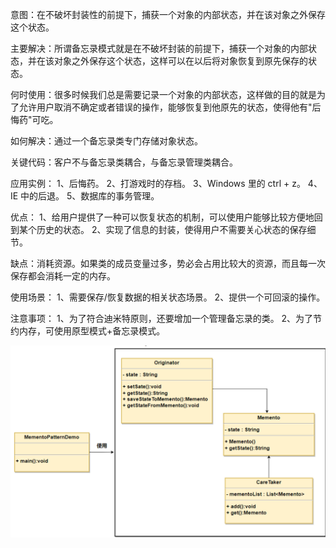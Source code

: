意图：在不破坏封装性的前提下，捕获一个对象的内部状态，并在该对象之外保存这个状态。

主要解决：所谓备忘录模式就是在不破坏封装的前提下，捕获一个对象的内部状态，并在该对象之外保存这个状态，这样可以在以后将对象恢复到原先保存的状态。

何时使用：很多时候我们总是需要记录一个对象的内部状态，这样做的目的就是为了允许用户取消不确定或者错误的操作，能够恢复到他原先的状态，使得他有"后悔药"可吃。

如何解决：通过一个备忘录类专门存储对象状态。

关键代码：客户不与备忘录类耦合，与备忘录管理类耦合。

应用实例： 
1、后悔药。 
2、打游戏时的存档。 
3、Windows 里的 ctrl + z。 4、IE 中的后退。 
5、数据库的事务管理。

优点： 
1、给用户提供了一种可以恢复状态的机制，可以使用户能够比较方便地回到某个历史的状态。 
2、实现了信息的封装，使得用户不需要关心状态的保存细节。

缺点：消耗资源。如果类的成员变量过多，势必会占用比较大的资源，而且每一次保存都会消耗一定的内存。

使用场景： 
1、需要保存/恢复数据的相关状态场景。 
2、提供一个可回滚的操作。

注意事项： 
1、为了符合迪米特原则，还要增加一个管理备忘录的类。 
2、为了节约内存，可使用原型模式+备忘录模式。

![memento.png](..%2F..%2F..%2F..%2Fresources%2Fstatic%2Fimg%2Fmemento.png)
